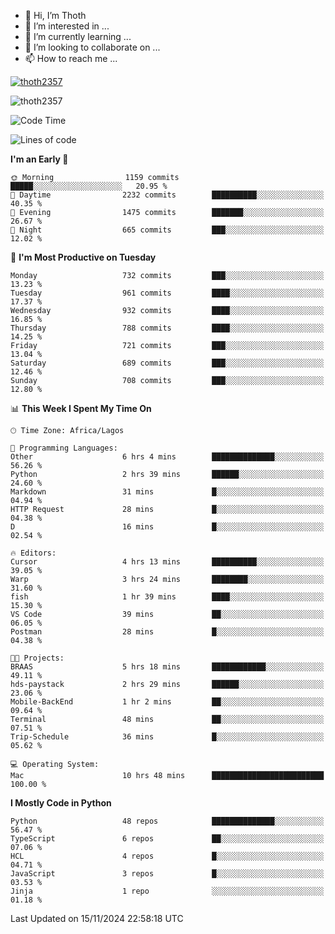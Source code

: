 <!---
thoth2357/thoth2357 is a ✨ special ✨ repository because its `README.md` (this file) appears on your GitHub profile.
You can click the Preview link to take a look at your changes.
--->

- 👋 Hi, I’m Thoth
- 👀 I’m interested in ...
- 🌱 I’m currently learning ...
- 💞️ I’m looking to collaborate on ...
- 📫 How to reach me ...


<p align="left"> <a href="https://github.com/ryo-ma/github-profile-trophy"><img src="https://github-profile-trophy.vercel.app/?username=thoth2357&theme=gruvbox&no-bg=true&no-frame=false&title=MultiLanguage,Commits,Repositories,Stars,Followers,PullRequest,Reviews,Issues" alt="thoth2357" /></a> </p>

<p align="left"> <img src="https://komarev.com/ghpvc/?username=thoth2357&label=Profile%20views&color=0e75b6&style=flat" alt="thoth2357" /> </p>

<!--START_SECTION:waka-->
![Code Time](http://img.shields.io/badge/Code%20Time-3%2C397%20hrs%2029%20mins-blue)

![Lines of code](https://img.shields.io/badge/From%20Hello%20World%20I%27ve%20Written-30.4%20million%20lines%20of%20code-blue)

**I'm an Early 🐤** 

```text
🌞 Morning                1159 commits        █████░░░░░░░░░░░░░░░░░░░░   20.95 % 
🌆 Daytime                2232 commits        ██████████░░░░░░░░░░░░░░░   40.35 % 
🌃 Evening                1475 commits        ███████░░░░░░░░░░░░░░░░░░   26.67 % 
🌙 Night                  665 commits         ███░░░░░░░░░░░░░░░░░░░░░░   12.02 % 
```
📅 **I'm Most Productive on Tuesday** 

```text
Monday                   732 commits         ███░░░░░░░░░░░░░░░░░░░░░░   13.23 % 
Tuesday                  961 commits         ████░░░░░░░░░░░░░░░░░░░░░   17.37 % 
Wednesday                932 commits         ████░░░░░░░░░░░░░░░░░░░░░   16.85 % 
Thursday                 788 commits         ████░░░░░░░░░░░░░░░░░░░░░   14.25 % 
Friday                   721 commits         ███░░░░░░░░░░░░░░░░░░░░░░   13.04 % 
Saturday                 689 commits         ███░░░░░░░░░░░░░░░░░░░░░░   12.46 % 
Sunday                   708 commits         ███░░░░░░░░░░░░░░░░░░░░░░   12.80 % 
```


📊 **This Week I Spent My Time On** 

```text
🕑︎ Time Zone: Africa/Lagos

💬 Programming Languages: 
Other                    6 hrs 4 mins        ██████████████░░░░░░░░░░░   56.26 % 
Python                   2 hrs 39 mins       ██████░░░░░░░░░░░░░░░░░░░   24.60 % 
Markdown                 31 mins             █░░░░░░░░░░░░░░░░░░░░░░░░   04.94 % 
HTTP Request             28 mins             █░░░░░░░░░░░░░░░░░░░░░░░░   04.38 % 
D                        16 mins             █░░░░░░░░░░░░░░░░░░░░░░░░   02.54 % 

🔥 Editors: 
Cursor                   4 hrs 13 mins       ██████████░░░░░░░░░░░░░░░   39.05 % 
Warp                     3 hrs 24 mins       ████████░░░░░░░░░░░░░░░░░   31.60 % 
fish                     1 hr 39 mins        ████░░░░░░░░░░░░░░░░░░░░░   15.30 % 
VS Code                  39 mins             ██░░░░░░░░░░░░░░░░░░░░░░░   06.05 % 
Postman                  28 mins             █░░░░░░░░░░░░░░░░░░░░░░░░   04.38 % 

🐱‍💻 Projects: 
BRAAS                    5 hrs 18 mins       ████████████░░░░░░░░░░░░░   49.11 % 
hds-paystack             2 hrs 29 mins       ██████░░░░░░░░░░░░░░░░░░░   23.06 % 
Mobile-BackEnd           1 hr 2 mins         ██░░░░░░░░░░░░░░░░░░░░░░░   09.64 % 
Terminal                 48 mins             ██░░░░░░░░░░░░░░░░░░░░░░░   07.51 % 
Trip-Schedule            36 mins             █░░░░░░░░░░░░░░░░░░░░░░░░   05.62 % 

💻 Operating System: 
Mac                      10 hrs 48 mins      █████████████████████████   100.00 % 
```

**I Mostly Code in Python** 

```text
Python                   48 repos            ██████████████░░░░░░░░░░░   56.47 % 
TypeScript               6 repos             ██░░░░░░░░░░░░░░░░░░░░░░░   07.06 % 
HCL                      4 repos             █░░░░░░░░░░░░░░░░░░░░░░░░   04.71 % 
JavaScript               3 repos             █░░░░░░░░░░░░░░░░░░░░░░░░   03.53 % 
Jinja                    1 repo              ░░░░░░░░░░░░░░░░░░░░░░░░░   01.18 % 
```




 Last Updated on 15/11/2024 22:58:18 UTC
<!--END_SECTION:waka-->
<!--![](http://github-profile-summary-cards.vercel.app/api/cards/profile-details?username=thoth2357&theme=2077)

![](http://github-profile-summary-cards.vercel.app/api/cards/stats?username=thoth2357&theme=2077)![](http://github-profile-summary-cards.vercel.app/api/cards/productive-time?username=thoth2357&theme=2077&utcOffset=8) -->

